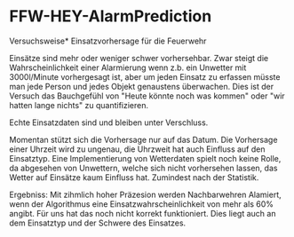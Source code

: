 # FFW-HEY-AlarmPrediction
 Versuchsweise* Einsatzvorhersage für die Feuerwehr

Einsätze sind mehr oder weniger schwer vorhersehbar. Zwar steigt die Wahrscheinlichkeit einer Alarmierung wenn z.b. ein Unwetter mit 3000l/Minute vorhergesagt ist, aber um jeden Einsatz zu erfassen müsste man jede Person und jedes Objekt genaustens überwachen. Dies ist der Versuch das Bauchgefühl von "Heute könnte noch was kommen" oder "wir hatten lange nichts" zu quantifizieren.

Echte Einsatzdaten sind und bleiben unter Verschluss.

Momentan stützt sich die Vorhersage nur auf das Datum. Die Vorhersage einer Uhrzeit wird zu ungenau, die Uhrzweit hat auch Einfluss auf den Einsatztyp. Eine Implementierung von Wetterdaten spielt noch keine Rolle, da abgesehen von Unwettern, welche sich nicht vorhersehen lassen, das Wetter auf Einsätze kaum Einfluss hat. Zumindest nach der Statistik.

Ergebniss:
Mit zihmlich hoher Präzesion werden Nachbarwehren Alamiert, wenn der Algorithmus eine Einsatzwahrscheinlichkeit von mehr als 60% angibt. Für uns hat das noch nicht korrekt funktioniert. Dies liegt auch an dem Einsatztyp und der Schwere des Einsatzes. 